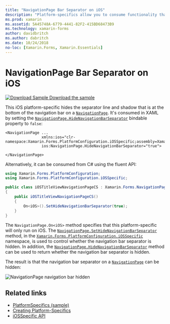 ```yaml
---
title: "NavigationPage Bar Separator on iOS"
description: "Platform-specifics allow you to consume functionality that's only available on a specific platform, without implementing custom renderers or effects. This article explains how to consume the iOS platform-specific that hides the separator line and shadow that is at the bottom of the navigation bar on a NavigationPage."
ms.prod: xamarin
ms.assetid: 5A45748A-6779-4441-82F2-415BD68473B9
ms.technology: xamarin-forms
author: davidbritch
ms.author: dabritch
ms.date: 10/24/2018
no-loc: [Xamarin.Forms, Xamarin.Essentials]
---
```


# NavigationPage Bar Separator on iOS

[![Download Sample](~/media/shared/download.png) Download the sample](https://docs.microsoft.com/samples/xamarin/xamarin-forms-samples/userinterface-platformspecifics)

This iOS platform-specific hides the separator line and shadow that is at the bottom of the navigation bar on a [`NavigationPage`](xref:Xamarin.Forms.NavigationPage). It's consumed in XAML by setting the [`NavigationPage.HideNavigationBarSeparator`](xref:Xamarin.Forms.PlatformConfiguration.iOSSpecific.NavigationPage.HideNavigationBarSeparatorProperty) bindable property to `false`:

```xaml
<NavigationPage ...
                xmlns:ios="clr-namespace:Xamarin.Forms.PlatformConfiguration.iOSSpecific;assembly=Xamarin.Forms.Core"
                ios:NavigationPage.HideNavigationBarSeparator="true">

</NavigationPage>
```

Alternatively, it can be consumed from C# using the fluent API:

```csharp
using Xamarin.Forms.PlatformConfiguration;
using Xamarin.Forms.PlatformConfiguration.iOSSpecific;

public class iOSTitleViewNavigationPageCS : Xamarin.Forms.NavigationPage
{
    public iOSTitleViewNavigationPageCS()
    {
        On<iOS>().SetHideNavigationBarSeparator(true);
    }
}
```

The `NavigationPage.On<iOS>` method specifies that this platform-specific will only run on iOS. The [`NavigationPage.SetHideNavigationBarSeparator`](xref:Xamarin.Forms.PlatformConfiguration.iOSSpecific.NavigationPage.SetHideNavigationBarSeparator(Xamarin.Forms.IPlatformElementConfiguration{Xamarin.Forms.PlatformConfiguration.iOS,Xamarin.Forms.NavigationPage},System.Boolean)) method, in the [`Xamarin.Forms.PlatformConfiguration.iOSSpecific`](xref:Xamarin.Forms.PlatformConfiguration.iOSSpecific) namespace, is used to control whether the navigation bar separator is hidden. In addition, the [`NavigationPage.HideNavigationBarSeparator`](xref:Xamarin.Forms.PlatformConfiguration.iOSSpecific.NavigationPage.HideNavigationBarSeparator(Xamarin.Forms.IPlatformElementConfiguration{Xamarin.Forms.PlatformConfiguration.iOS,Xamarin.Forms.NavigationPage})) method can be used to return whether the navigation bar separator is hidden.

The result is that the navigation bar separator on a [`NavigationPage`](xref:Xamarin.Forms.NavigationPage) can be hidden:

![NavigationPage navigation bar hidden](navigation-bar-separator-images/navigationpage-hideseparatorbar.png)

## Related links

- [PlatformSpecifics (sample)](https://docs.microsoft.com/samples/xamarin/xamarin-forms-samples/userinterface-platformspecifics)
- [Creating Platform-Specifics](~/xamarin-forms/platform/platform-specifics/index.md#creating-platform-specifics)
- [iOSSpecific API](xref:Xamarin.Forms.PlatformConfiguration.iOSSpecific)
